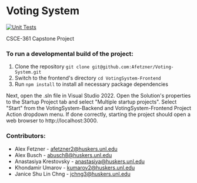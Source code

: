 # Voting System
[![Unit Tests](https://github.com/Afetzner/Voting-System/actions/workflows/unit-tests.yml/badge.svg)](https://github.com/Afetzner/Voting-System/actions/workflows/unit-tests.yml)

CSCE-361 Capstone Project

### To run a developmental build of the project: 

1. Clone the repository `git clone git@github.com:Afetzner/Voting-System.git`
2. Switch to the frontend's directory `cd VotingSystem-Frontend`
3. Run `npm install` to install all necessary package dependencies

Next, open the .sln file in Visual Studio 2022. Open the Solution's properties to the Startup Project tab and select "Multiple startup projects".  Select "Start" from the VotingSystem-Backend and VotingSystem-Frontend Project Action dropdown menu.  If done correctly, starting the project should open a web browser to http://localhost:3000.

### Contributors:
- Alex Fetzner - <afetzner2@huskers.unl.edu>
- Alex Busch - <abusch8@huskers.unl.edu>
- Anastasiya Krestovsky - <anastasiya@huskers.unl.edu>
- Khondamir Umarov - <kumarov2@huskers.unl.edu>
- Janice Shu Lin Chng - <jchng3@huskers.unl.edu>
